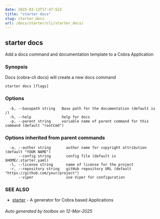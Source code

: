 ```yaml
---
date: 2025-03-12T17:47:52Z
title: "starter docs"
slug: starter_docs
url: /docs/starter/cli/starter_docs/
---
```

## starter docs

Add a docs command and documentation template to a Cobra Application

### Synopsis

Docs (cobra-cli docs) will create a new docs command

```
starter docs [flags]
```

### Options

```
  -b, --basepath string   Base path for the documentation (default is /)
  -h, --help              help for docs
  -p, --parent string     variable name of parent command for this command (default "rootCmd")
```

### Options inherited from parent commands

```
  -a, --author string       author name for copyright attribution (default "YOUR NAME")
      --config string       config file (default is $HOME/.starter.yaml)
  -l, --license string      name of license for the project
  -r, --repository string   gitHub repository URL (default "https://github.com/your/project")
      --viper               use Viper for configuration
```

### SEE ALSO

* [starter](/docs/starter/cli/starter/)	 - A generator for Cobra based Applications

###### Auto generated by toolbox on 12-Mar-2025

